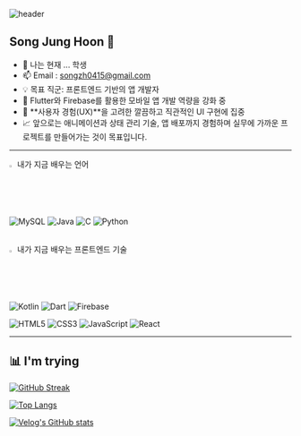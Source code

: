 ![header](https://capsule-render.vercel.app/api?type=Waving&color=auto&height=300&section=header&text=Hello%20World!!&fontSize=90)

## Song Jung Hoon 👋

- 🔭 나는 현재 ... 학생
- 📫 Email : songzh0415@gmail.com
-	💡 목표 직군: 프론트엔드 기반의 앱 개발자
-	📱 Flutter와 Firebase를 활용한 모바일 앱 개발 역량을 강화 중
-	🎯 **사용자 경험(UX)**을 고려한 깔끔하고 직관적인 UI 구현에 집중
-	📈 앞으로는 애니메이션과 상태 관리 기술, 앱 배포까지 경험하며 실무에 가까운 프로젝트를 만들어가는 것이 목표입니다.

---

<summary>
  <img src="https://raw.githubusercontent.com/Tarikul-Islam-Anik/Animated-Fluent-Emojis/master/Emojis/Hand%20gestures/Eyes.png" alt="Eyes" width="2%" /> 내가 지금 배우는 언어
</summary>

<div>
  
  ![MySQL](https://img.shields.io/badge/mysql-%2300f.svg?style=for-the-badge&logo=mysql&logoColor=white)
  ![Java](https://img.shields.io/badge/Java-ED8B00?style=for-the-badge&logo=openjdk&logoColor=white)
  ![C](https://img.shields.io/badge/C-00599C?style=for-the-badge&logo=c&logoColor=white)
  ![Python](https://img.shields.io/badge/Python-14354C?style=for-the-badge&logo=python&logoColor=white)

</div>

<br/>

<summary>
  <img src="https://raw.githubusercontent.com/Tarikul-Islam-Anik/Animated-Fluent-Emojis/master/Emojis/Hand%20gestures/Eyes.png" alt="Eyes" width="2%" /> 내가 지금 배우는 프론트엔드 기술
</summary>

<div>

  ![Kotlin](https://img.shields.io/badge/Kotlin-0095D5?style=for-the-badge&logo=kotlin&logoColor=white)
  ![Dart](https://img.shields.io/badge/Dart-0175C2?style=for-the-badge&logo=dart&logoColor=white)
  ![Firebase](https://img.shields.io/badge/Firebase-FFCA28?style=for-the-badge&logo=firebase&logoColor=black)

  ![HTML5](https://img.shields.io/badge/HTML5-E34F26?style=for-the-badge&logo=html5&logoColor=white)
  ![CSS3](https://img.shields.io/badge/CSS3-1572B6?style=for-the-badge&logo=css3&logoColor=white)
  ![JavaScript](https://img.shields.io/badge/JavaScript-F7DF1E?style=for-the-badge&logo=javascript&logoColor=black)
  ![React](https://img.shields.io/badge/React-61DAFB?style=for-the-badge&logo=react&logoColor=black)

</div>

---

## 📊 I'm trying

[![GitHub Streak](https://streak-stats.demolab.com?user=SongsBy&theme=highcontrast&date_format=M%20j%5B%2C%20Y%5D)](https://git.io/streak-stats)

[![Top Langs](https://github-readme-stats.vercel.app/api/top-langs/?username=SongsBy&langs_count=8&theme=dark)](https://github.com/SongsBy/github-readme-stats)

[![Velog's GitHub stats](https://velog-readme-stats.vercel.app/api?name=songcoding)](https://velog.io/@songcoding/posts)
